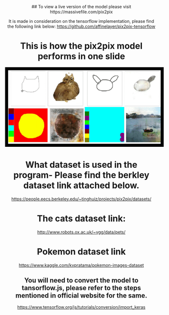 <center> ## To view a live version of the model please visit https://massivefile.com/pix2pix

It is made in consideration on the tensorflow implementation, please find the following link below:
https://github.com/affinelayer/pix2pix-tensorflow

  
# This is how the pix2pix model performs in one slide 
<img src="https://github.com/Karan36k/pix2pix/blob/main/pix2pix.gif" style= "border: 10px solid black">

# What dataset is used in the program- Please find the berkley dataset link attached below.
https://people.eecs.berkeley.edu/~tinghuiz/projects/pix2pix/datasets/
  
  # The cats dataset link:
  http://www.robots.ox.ac.uk/~vgg/data/pets/
  
  # Pokemon dataset link
   https://www.kaggle.com/kvpratama/pokemon-images-dataset

  
## You will need to convert the model to tansorflow.js, please refer to the steps mentioned in official website for the same.
  https://www.tensorflow.org/js/tutorials/conversion/import_keras



</center>
